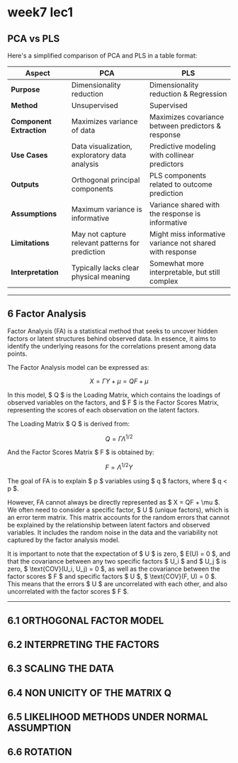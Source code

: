 # week7 lec1
## PCA vs PLS
Here's a simplified comparison of PCA and PLS in a table format:

| Aspect                  | PCA                                | PLS                                            |
|-------------------------|------------------------------------|------------------------------------------------|
| **Purpose**             | Dimensionality reduction           | Dimensionality reduction & Regression          |
| **Method**              | Unsupervised                       | Supervised                                     |
| **Component Extraction**| Maximizes variance of data         | Maximizes covariance between predictors & response |
| **Use Cases**           | Data visualization, exploratory data analysis | Predictive modeling with collinear predictors |
| **Outputs**             | Orthogonal principal components    | PLS components related to outcome prediction   |
| **Assumptions**         | Maximum variance is informative    | Variance shared with the response is informative |
| **Limitations**         | May not capture relevant patterns for prediction | Might miss informative variance not shared with response |
| **Interpretation**      | Typically lacks clear physical meaning | Somewhat more interpretable, but still complex |

---


## 6 Factor Analysis

Factor Analysis (FA) is a statistical method that seeks to uncover hidden factors or latent structures behind observed data. In essence, it aims to identify the underlying reasons for the correlations present among data points.

The Factor Analysis model can be expressed as:

$$ X = \Gamma Y + \mu = QF + \mu $$

In this model, $ Q $ is the Loading Matrix, which contains the loadings of observed variables on the factors, and $ F $ is the Factor Scores Matrix, representing the scores of each observation on the latent factors.

The Loading Matrix $ Q $ is derived from:

$$ Q = \Gamma \Lambda^{1/2} $$

And the Factor Scores Matrix $ F $ is obtained by:

$$ F = \Lambda^{1/2} Y $$

The goal of FA is to explain $ p $ variables using $ q $ factors, where $ q < p $.

However, FA cannot always be directly represented as $ X = QF + \mu $. We often need to consider a specific factor, $ U $ (unique factors), which is an error term matrix. This matrix accounts for the random errors that cannot be explained by the relationship between latent factors and observed variables. It includes the random noise in the data and the variability not captured by the factor analysis model.

It is important to note that the expectation of $ U $ is zero, $ E(U) = 0 $, and that the covariance between any two specific factors $ U_i $ and $ U_j $ is zero, $ \text{COV}(U_i, U_j) = 0 $, as well as the covariance between the factor scores $ F $ and specific factors $ U $, $ \text{COV}(F, U) = 0 $. This means that the errors $ U $ are uncorrelated with each other, and also uncorrelated with the factor scores $ F $.

--- 

## 6.1 ORTHOGONAL FACTOR MODEL

## 6.2 INTERPRETING THE FACTORS

## 6.3 SCALING THE DATA

## 6.4 NON UNICITY OF THE MATRIX Q

## 6.5 LIKELIHOOD METHODS UNDER NORMAL ASSUMPTION

## 6.6 ROTATION